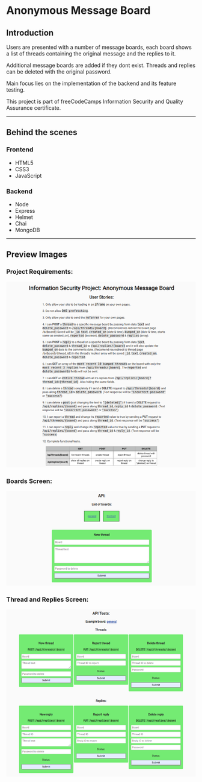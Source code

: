 # Anonymous Message Board

## Introduction

Users are presented with a number of message boards, each board shows a list of threads containing the original message and the replies to it.  

Additional message boards are added if they dont exist. Threads and replies can be deleted with the original password.  

Main focus lies on the implementation of the backend and its feature testing.  

This project is part of freeCodeCamps Information Security and Quality Assurance certificate.

***

## Behind the scenes
### Frontend
* HTML5
* CSS3
* JavaScript

### Backend
* Node
* Express
* Helmet
* Chai
* MongoDB

***

## Preview Images
### Project Requirements:
![Requirements](readme_images/anonymous-message-board-1.png)  

### Boards Screen:
![Boards](readme_images/anonymous-message-board-2.png)

### Thread and Replies Screen:
![Thread and Replies](readme_images/anonymous-message-board-3.png)  
